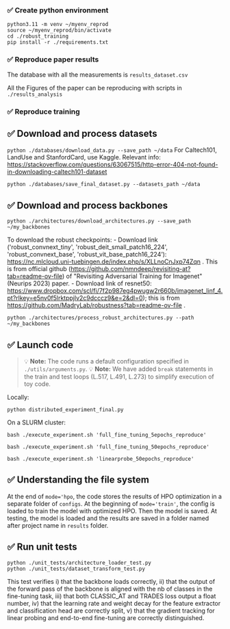 ### ✅ Create python environment

```
python3.11 -m venv ~/myenv_reprod
source ~/myenv_reprod/bin/activate
cd ./robust_training
pip install -r ./requirements.txt
``` 

### ✅ Reproduce paper results

The database with all the measurements is ```results_dataset.csv```

All the Figures of the paper can be reproducing with scripts in ```./results_analysis```

### ✅ Reproduce training

## ✅ Download and process datasets

```python ./databases/download_data.py --save_path ~/data```
For Caltech101, LandUse and StanfordCard, use Kaggle. 
Relevant info: https://stackoverflow.com/questions/63067515/http-error-404-not-found-in-downloading-caltech101-dataset

```python ./databases/save_final_dataset.py --datasets_path ~/data```

## ✅ Download and process backbones

```python ./architectures/download_architectures.py --save_path ~/my_backbones```

To download the robust checkpoints:
		- Download link ('robust_convnext_tiny', 'robust_deit_small_patch16_224', 'robust_convnext_base', 'robust_vit_base_patch16_224’):  https://nc.mlcloud.uni-tuebingen.de/index.php/s/XLLnoCnJxp74Zqn . This is from official github (https://github.com/nmndeep/revisiting-at?tab=readme-ov-file) of "Revisiting Adversarial Training for Imagenet" (Neurips 2023) paper.
		- Download link of resnet50: https://www.dropbox.com/scl/fi/7f2p987eg4pwugw2r660b/imagenet_linf_4.pt?rlkey=e5nv0f5lrktppjlv2c9dcccz9&e=2&dl=0); this is from https://github.com/MadryLab/robustness?tab=readme-ov-file .

```python ./architectures/process_robust_architectures.py --path ~/my_backbones```

## ✅ Launch code

> 💡 **Note:** The code runs a default configuration specified in `./utils/arguments.py`.
> 💡 **Note:** We have added ```break``` statements in the train and test loops (L.517, L.491, L.273) to simplify execution of toy code.

Locally:

```python distributed_experiment_final.py```

On a SLURM cluster:

```
bash ./execute_experiment.sh 'full_fine_tuning_5epochs_reproduce'
```

```
bash ./execute_experiment.sh 'full_fine_tuning_50epochs_reproduce'
```

```
bash ./execute_experiment.sh 'linearprobe_50epochs_reproduce'
```
## ✅ Understanding the file system

At the end of ```mode='hpo```, the code stores the results of HPO optimization in a separate folder of ```configs```. At the beginning of ```mode='train'```, the config is loaded to train the model with optimized HPO. Then the model is saved. At testing, the model is loaded and the results are saved in a folder named after project name in ```results``` folder.


## ✅ Run unit tests

```
python ./unit_tests/architecture_loader_test.py
python ./unit_tests/dataset_transform_test.py
```

This test verifies i) that the backbone loads correctly, ii) that the output of the forward pass of the backbone is aligned with the nb of classes in the fine-tuning task, iii) that both CLASSIC_AT and TRADES loss output a float number, iv) that the learning rate and weight decay for the feature extractor and classification head are correctly split, v) that the gradient tracking for linear probing and end-to-end fine-tuning are correctly distinguished.